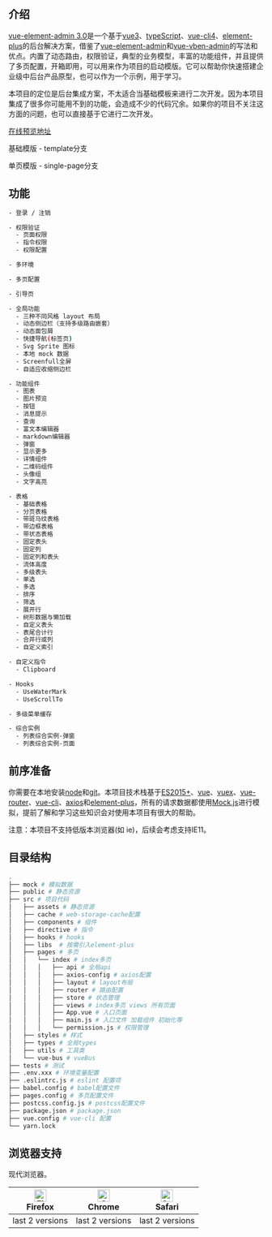 ## 介绍

[vue-element-admin 3.0](https://github.com/kailong321200875/vue-element-admin-webpack)是一个基于[vue3](https://github.com/vuejs/vue-next)、[typeScript](https://github.com/microsoft/TypeScript)、[vue-cli4](https://github.com/vuejs/vue-cli)、[element-plus](https://github.com/element-plus/element-plus)的后台解决方案，借鉴了[vue-element-admin](https://github.com/PanJiaChen/vue-element-admin)和[vue-vben-admin](https://github.com/anncwb/vue-vben-admin)的写法和优点。内置了动态路由，权限验证，典型的业务模型，丰富的功能组件，并且提供了多页配置，开箱即用，可以用来作为项目的启动模版。它可以帮助你快速搭建企业级中后台产品原型，也可以作为一个示例，用于学习。

本项目的定位是后台集成方案，不太适合当基础模板来进行二次开发。因为本项目集成了很多你可能用不到的功能，会造成不少的代码冗余。如果你的项目不关注这方面的问题，也可以直接基于它进行二次开发。
<!-- 如果需要二次开发，推荐使用[vue-element-admin 2.0](http://192.168.169.57:9000/scm/git/hzt-webdocs.git)中的精简版分支 `vue-admin-template` 进行开发。 -->

[在线预览地址](http://8.133.179.48:4000/dist-pro/#/login)

基础模版 - template分支

单页模版 - single-page分支

## 功能

``` sh
- 登录 / 注销

- 权限验证
  - 页面权限
  - 指令权限
  - 权限配置

- 多环境

- 多页配置

- 引导页

- 全局功能
  - 三种不同风格 layout 布局
  - 动态侧边栏（支持多级路由嵌套）
  - 动态面包屑
  - 快捷导航(标签页)
  - Svg Sprite 图标
  - 本地 mock 数据
  - Screenfull全屏
  - 自适应收缩侧边栏

- 功能组件
  - 图表
  - 图片预览
  - 按钮
  - 消息提示
  - 查询
  - 富文本编辑器
  - markdown编辑器
  - 弹窗
  - 显示更多
  - 详情组件
  - 二维码组件
  - 头像组
  - 文字高亮

- 表格
  - 基础表格
  - 分页表格
  - 带斑马纹表格
  - 带边框表格
  - 带状态表格
  - 固定表头
  - 固定列
  - 固定列和表头
  - 流体高度
  - 多级表头
  - 单选
  - 多选
  - 排序
  - 筛选
  - 展开行
  - 树形数据与懒加载
  - 自定义表头
  - 表尾合计行
  - 合并行或列
  - 自定义索引

- 自定义指令
  - Clipboard

- Hooks
  - UseWaterMark
  - UseScrollTo

- 多级菜单缓存

- 综合实例
  - 列表综合实例-弹窗
  - 列表综合实例-页面
```

## 前序准备

你需要在本地安装[node](https://nodejs.org/en/)和[git](https://git-scm.com/)。本项目技术栈基于[ES2015+](https://es6.ruanyifeng.com/)、[vue](https://www.vue3js.cn/docs/zh/)、[vuex](https://next.vuex.vuejs.org/)、[vue-router](https://next.router.vuejs.org/)、[vue-cli](https://github.com/vuejs/vue-cli)、[axios](https://github.com/axios/axios)和[element-plus](https://github.com/element-plus/element-plus)，所有的请求数据都使用[Mock.js](https://github.com/nuysoft/Mock)进行模拟，提前了解和学习这些知识会对使用本项目有很大的帮助。

注意：本项目不支持低版本浏览器(如 ie)，后续会考虑支持IE11。

## 目录结构

``` sh
.
├── mock # 模拟数据
├── public # 静态资源
├── src # 项目代码
│   ├── assets # 静态资源
│   ├── cache # web-storage-cache配置
│   ├── components # 组件
│   ├── directive # 指令
│   ├── hooks # hooks
│   ├── libs  # 按需引入element-plus
│   ├── pages # 多页
│   │   └── index # index多页
│   │   │   ├── api # 全局api
│   │   │   ├── axios-config # axios配置
│   │   │   ├── layout # layout布局
│   │   │   ├── router # 路由配置
│   │   │   ├── store # 状态管理
│   │   │   ├── views # index多页 views 所有页面
│   │   │   ├── App.vue # 入口页面
│   │   │   ├── main.js # 入口文件 加载组件 初始化等
│   │   │   └── permission.js # 权限管理
│   ├── styles # 样式
│   ├── types # 全局types
│   ├── utils # 工具类
│   └── vue-bus # vueBus
├── tests # 测试
├── .env.xxx # 环境变量配置
├── .eslintrc.js # eslint 配置项
├── babel.config # babel配置文件
├── pages.config # 多页配置文件
├── postcss.config.js # postcss配置文件
├── package.json # package.json
├── vue.config # vue-cli 配置
└── yarn.lock
```

## 浏览器支持

现代浏览器。

| [<img src="https://raw.githubusercontent.com/alrra/browser-logos/master/src/firefox/firefox_48x48.png" alt="Firefox" width="24px" height="24px" />](https://godban.github.io/browsers-support-badges/)</br>Firefox | [<img src="https://raw.githubusercontent.com/alrra/browser-logos/master/src/chrome/chrome_48x48.png" alt="Chrome" width="24px" height="24px" />](https://godban.github.io/browsers-support-badges/)</br>Chrome | [<img src="https://raw.githubusercontent.com/alrra/browser-logos/master/src/safari/safari_48x48.png" alt="Safari" width="24px" height="24px" />](https://godban.github.io/browsers-support-badges/)</br>Safari |
| --------- | --------- | --------- |
| last 2 versions | last 2 versions | last 2 versions |